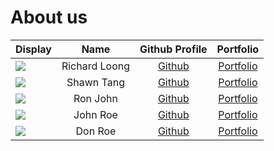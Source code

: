# About us

| Display                                             |     Name      |               Github Profile                |              Portfolio              |
|-----------------------------------------------------|:-------------:|:-------------------------------------------:|:-----------------------------------:|
| ![](https://via.placeholder.com/100.png?text=Photo) | Richard Loong | [Github](https://github.com/SpawnageLoong/) |  [Portfolio](docs/team/richard.md)  |
| ![](https://via.placeholder.com/100.png?text=Photo) |  Shawn Tang   |   [Github](https://github.com/shawntangy)   | [Portfolio](docs/team/shawntang.md) |
| ![](https://via.placeholder.com/100.png?text=Photo) |   Ron John    |        [Github](https://github.com/)        |  [Portfolio](docs/team/johndoe.md)  |
| ![](https://via.placeholder.com/100.png?text=Photo) |   John Roe    |        [Github](https://github.com/)        |  [Portfolio](docs/team/johndoe.md)  |
| ![](https://via.placeholder.com/100.png?text=Photo) |    Don Roe    |        [Github](https://github.com/)        |  [Portfolio](docs/team/johndoe.md)  |
